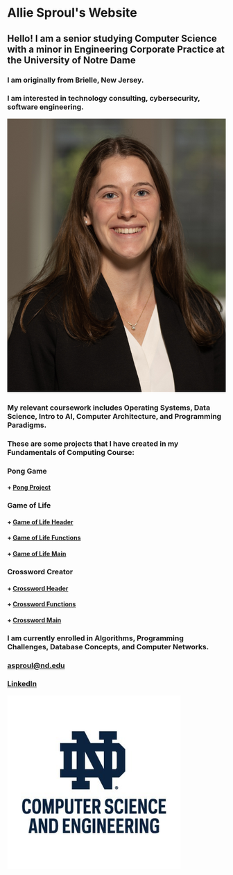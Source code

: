 # **Allie Sproul's Website** 
## Hello! I am a senior studying Computer Science with a minor in Engineering Corporate Practice at the University of Notre Dame
### I am originally from Brielle, New Jersey. 
### I am interested in technology consulting, cybersecurity, software engineering. 
![my headshot](/images/headshot.jpg)

### My relevant coursework includes Operating Systems, Data Science, Intro to AI, Computer Architecture, and Programming Paradigms.
### These are some projects that I have created in my Fundamentals of Computing Course: 
### Pong Game
#### + [Pong Project](pongProject)

### Game of Life
#### + [Game of Life Header](lifefuncHeader)
#### + [Game of Life Functions](lifefuncCode)
#### + [Game of Life Main](playlife.c)

### Crossword Creator 
#### + [Crossword Header](crossfuncH)
#### + [Crossword Functions](crossfuncC)
#### + [Crossword Main](crosswordC)

### I am currently enrolled in Algorithms, Programming Challenges, Database Concepts, and Computer Networks. 

### [asproul@nd.edu](asproul@nd.edu)
### [LinkedIn](https://www.linkedin.com/in/alliesproul/)
![nd cse logo](/images/nd_cse_logo.jpg)
